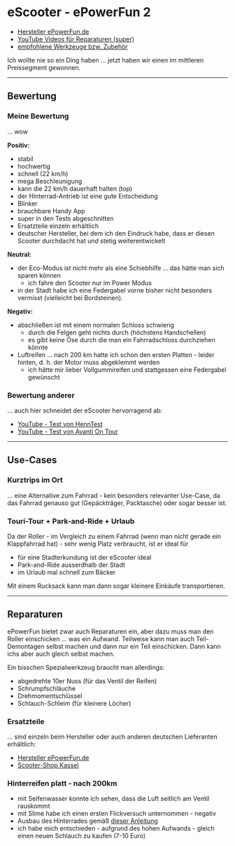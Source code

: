 # eScooter - ePowerFun 2

* [Hersteller ePowerFun.de](https://epowerfun.de)
* [YouTube Videos für Reparaturen (super)](https://www.youtube.com/@epowerfun8585)
* [empfohlene Werkzeuge bzw. Zubehör](https://www.amazon.de/shop/beedoubleumedia/list/2IAVNHZA64TTJ?ref_=cm_sw_r_cp_ud_aipsflist_aipsfbeedoubleumedia_0XVVQB85YHN49M7QJERV)

Ich wollte nie so ein Ding haben ... jetzt haben wir einen im mittleren Preissegment gewonnen.

---

## Bewertung

### Meine Bewertung

... wow

**Positiv:**

* stabil
* hochwertig
* schnell (22 km/h)
* mega Beschleunigung
* kann die 22 km/h dauerhaft halten (top)
* der Hinterrad-Antrieb ist eine gute Entscheidung
* Blinker
* brauchbare Handy App
* super in den Tests abgeschnitten
* Ersatzteile einzeln erhältlich
* deutscher Hersteller, bei dem ich den Eindruck habe, dass er diesen Scooter durchdacht hat und stetig weiterentwickelt

**Neutral:**

* der Eco-Modus ist nicht mehr als eine Schiebhilfe ... das hätte man sich sparen können
  * ich fahre den Scooter nur im Power Modus
* in der Stadt habe ich eine Federgabel vorne bisher nicht besonders vermisst (vielleicht bei Bordsteinen).

**Negativ:**

* abschließen ist mit einem normalen Schloss schwierig
  * durch die Felgen geht nichts durch (höchstens Handschellen)
  * es gibt keine Öse durch die man ein Fahrradschloss durchziehen könnte
* Luftreifen ... nach 200 km hatte ich schon den ersten Platten - leider hinten, d. h. der Motor muss abgeklemmt werden
  * ich hätte mir lieber Vollgummireifen und stattgessen eine Federgabel gewünscht

### Bewertung anderer

... auch hier schneidet der eScooter hervorragend ab:

* [YouTube - Test von HennTest](https://www.youtube.com/watch?v=snLn2B4HYqM)
* [YouTube - Test von Avanti On Tour](https://youtu.be/Oh6Kk_OBoro?si=BNcpOScInqUlORHF)

---

## Use-Cases

### Kurztrips im Ort

... eine Alternative zum Fahrrad - kein besonders relevanter Use-Case, da das Fahrrad genauso gut (Gepäckträger, Packtasche) oder sogar besser ist.

### Touri-Tour + Park-and-Ride + Urlaub

Da der Roller - im Vergleich zu einem Fahrrad (wenn man nicht gerade ein Klappfahrrad hat) - sehr wenig Platz verbraucht, ist er ideal für

* für eine Stadterkundung ist der eScooter ideal
* Park-and-Ride ausserdhalb der Stadt
* im Urlaub mal schnell zum Bäcker

Mit einem Rucksack kann man dann sogar kleinere Einkäufe transportieren.

---

## Reparaturen

ePowerFun bietet zwar auch Reparaturen ein, aber dazu muss man den Roller einschicken ... was ein Aufwand. Teilweise kann man auch Teil-Demontagen selbst machen und dann nur ein Teil einschicken. Dann kann ichs aber auch gleich selbst machen.

Ein bisschen Spezialwerkzeug braucht man allerdings:

* abgedrehte 10er Nuss (für das Ventil der Reifen)
* Schrumpfschläuche
* Drehmomentschlüssel
* Schlauch-Schleim (für kleinere Löcher)

### Ersatzteile

... sind einzeln beim Hersteller oder auch anderen deutschen Lieferanten erhältlich:

* [Hersteller ePowerFun.de](https://epowerfun.de)
* [Scooter-Shop Kassel](https://e-scooter-center-kassel.de)

### Hinterreifen platt - nach 200km

* mit Seifenwasser konnte ich sehen, dass die Luft seitlich am Ventil rauskommt
* mit Slime habe ich einen ersten Flickversuch unternommen - negativ
* Ausbau des Hinterrades gemäß [dieser Anleitung](https://www.youtube.com/watch?v=bq0yiRKZa9Q)
* ich habe mich entschieden - aufgrund des hohen Aufwands - gleich einen neuen Schlauch zu kaufen (7-10 Euro)